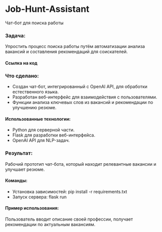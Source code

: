 # Job-Hunt-Assistant
Чат-бот для поиска работы

### Задача:
Упростить процесс поиска работы путём автоматизации анализа вакансий и составления рекомендаций для соискателей.

#### Ссылка на код 

### Что сделано:
* Создан чат-бот, интегрированный с OpenAI API, для обработки естественного языка.
* Разработан веб-интерфейс для взаимодействия с пользователями.
* Функции анализа ключевых слов из вакансий и рекомендации по улучшению резюме.

#### Использованные технологии:
* Python для серверной части.
* Flask для разработки веб-интерфейса.
* OpenAI API для NLP-задач.

### Результат:
Рабочий прототип чат-бота, который находит релевантные вакансии и улучшает резюме.

#### Команды:
* Установка зависимостей: pip install -r requirements.txt
* Запуск сервера: flask run

#### Пример использования:
Пользователь вводит описание своей профессии, получает рекомендации по актуальным вакансиям.
